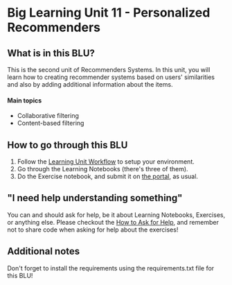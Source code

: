 # Big Learning Unit 11 - Personalized Recommenders

## What is in this BLU?

This is the second unit of Recommenders Systems. In this unit, you will learn how to creating recommender systems based on users' similarities and also by adding additional information about the items. 

#### Main topics

- Collaborative filtering
- Content-based filtering

## How to go through this BLU

1. Follow the [Learning Unit Workflow](https://github.com/LDSSA/batch5-students#learning-unit-workflow) to setup your environment.
2. Go through the Learning Notebooks (there's three of them).
3. Do the Exercise notebook, and submit it on [the portal](https://portal.lisbondatascience.org), as usual.

## "I need help understanding something"

You can and should ask for help, be it about Learning Notebooks, Exercises, or anything else. Please checkout the [How to Ask for Help](https://ldssa.github.io/wiki/Starters%20Academy%20(LDSSA)/How-to-ask-for-and-give-help/), and remember not to share code when asking for help about the exercises!

## Additional notes
Don't forget to install the requirements using the requirements.txt file for this BLU!

